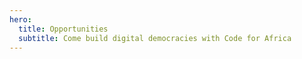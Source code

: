 ```yaml
---
hero:
  title: Opportunities
  subtitle: Come build digital democracies with Code for Africa
---
```

